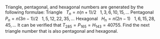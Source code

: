 Triangle, pentagonal, and hexagonal numbers are generated by the following formulae:
Triangle
 
$T_n=n(n+1)/2$
 
$1, 3, 6, 10, 15, \dots$
Pentagonal
 
$P_n=n(3n - 1)/2$
 
$1, 5, 12, 22, 35, \dots$
Hexagonal
 
$H_n=n(2n - 1)$
 
$1, 6, 15, 28, 45, \dots$
It can be verified that $T_{285} = P_{165} = H_{143} = 40755$.
Find the next triangle number that is also pentagonal and hexagonal.